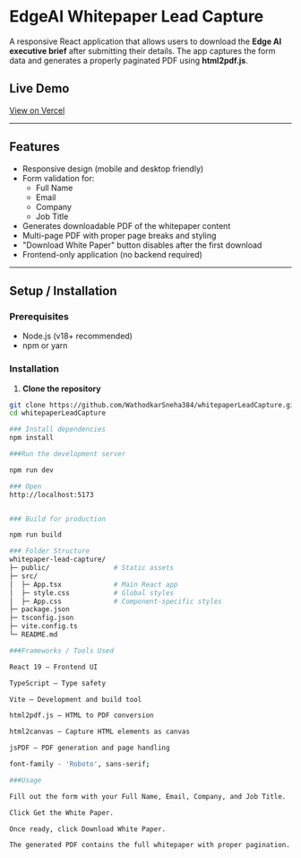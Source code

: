 # EdgeAI Whitepaper Lead Capture

A responsive React application that allows users to download the **Edge AI executive brief** after submitting their details. The app captures the form data and generates a properly paginated PDF using **html2pdf.js**.

## Live Demo

[View on Vercel](https://whitepaper-lead-capture-b18z.vercel.app/)

---

## Features

- Responsive design (mobile and desktop friendly)  
- Form validation for:
  - Full Name
  - Email
  - Company
  - Job Title  
- Generates downloadable PDF of the whitepaper content  
- Multi-page PDF with proper page breaks and styling  
- "Download White Paper" button disables after the first download  
- Frontend-only application (no backend required)

---

## Setup / Installation

### Prerequisites

- Node.js (v18+ recommended)  
- npm or yarn

### Installation

1. **Clone the repository**  

```bash
git clone https://github.com/WathodkarSneha384/whitepaperLeadCapture.git
cd whitepaperLeadCapture

### Install dependencies
npm install

###Run the development server

npm run dev

### Open
http://localhost:5173


### Build for production

npm run build

### Folder Structure
whitepaper-lead-capture/
├─ public/                # Static assets
├─ src/
│  ├─ App.tsx             # Main React app
│  ├─ style.css           # Global styles
│  ├─ App.css             # Component-specific styles
├─ package.json
├─ tsconfig.json
├─ vite.config.ts
└─ README.md

###Frameworks / Tools Used

React 19 – Frontend UI

TypeScript – Type safety

Vite – Development and build tool

html2pdf.js – HTML to PDF conversion

html2canvas – Capture HTML elements as canvas

jsPDF – PDF generation and page handling

font-family - 'Roboto', sans-serif;

###Usage

Fill out the form with your Full Name, Email, Company, and Job Title.

Click Get the White Paper.

Once ready, click Download White Paper.

The generated PDF contains the full whitepaper with proper pagination.